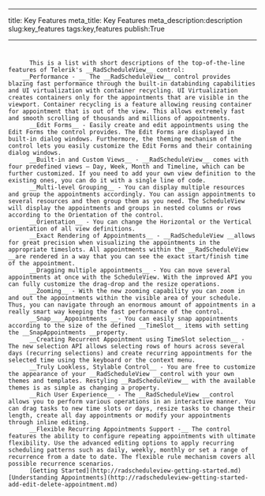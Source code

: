 ___
title: Key Features
meta_title: Key Features
meta_description:description
slug:key_features
tags:key,features
publish:True
___


# 


          This is a list with short descriptions of the top-of-the-line features of Telerik's __RadScheduleView__ control:
        __Performance - __ The __RadScheduleView__ control provides blazing fast performance through the built-in databinding capabilities and UI virtualization with container recycling. UI Virtualization creates containers only for the appointments that are visible in the viewport. Container recycling is a feature allowing reusing container for appointment that is out of the view. This allows extremely fast and smooth scrolling of thousands and millions of appointments.
          __Edit Forms__ - Easily create and edit appointments using the Edit Forms the control provides. The Edit Forms are displayed in built-in dialog windows. Furthermore, the theming mechanism of the control lets you easily customize the Edit Forms and their containing dialog windows.
          __Built-in and Custom Views__ - __RadScheduleView__ comes with four predefined views – Day, Week, Month and Timeline, which can be further customized. If you need to add your own view definition to the existing ones, you can do it with a single line of code.
          __Multi-level Grouping__ - You can display multiple resources and group the appointments accordingly. You can assign appointments to several resources and then group them as you need. The ScheduleView will display the appointments and groups in nested columns or rows according to the Orientation of the control.
          __Orientation__ - You can change the Horizontal or the Vertical orientation of all view definitions.
          __Exact Rendering of Appointments__ - __RadScheduleView __allows for great precision when visualizing the appointments in the appropriate timeslots. All appointments within the __RadScheduleView __are rendered in a way that you can see the exact start/finish time of the appointment.
          __Dragging multiple appointments__ - You can move several appointments at once with the ScheduleView. With the improved API you can fully customize the drag-drop and the resize operations.
          __Zooming__ - With the new zooming capability you can zoom in and out the appointments within the visible area of your schedule. Thus, you can navigate through an enormous amount of appointments in a really smart way keeping the fast performance of the control.
          __Snap____Appointments __- You can easily snap appointments according to the size of the defined __TimeSlot__ items with setting the __SnapAppointments __property.
          __Creating Recurrent Appointment using TimeSlot selection__ - The new selection API allows selecting rows of hours across several days (recurring selections) and create recurring appointments for the selected time using the keyboard or the context menu.
          __Truly Lookless, Stylable Control__ - You are free to customize the appearance of your __RadScheduleView __control with your own themes and templates. Restyling __RadScheduleView__ with the available themes is as simple as changing a property.
          __Rich User Experience__ - The __RadScheduleView __control allows you to perform various operations in an interactive manner. You can drag tasks to new time slots or days, resize tasks to change their length, create all day appointments or modify your appointments through inline editing.
          __Flexible Recurring Appointments Support -__ The control features the ability to configure repeating appointments with ultimate flexibility. Use the advanced editing options to apply recurring scheduling patterns such as daily, weekly, monthly or set a range of recurrence from a date to date. The flexible rule mechanism covers all possible recurrence scenarios.
          [Getting Started](http://radscheduleview-getting-started.md)[Understanding Appointments](http://radscheduleview-getting-started-add-edit-delete-appointment.md)
